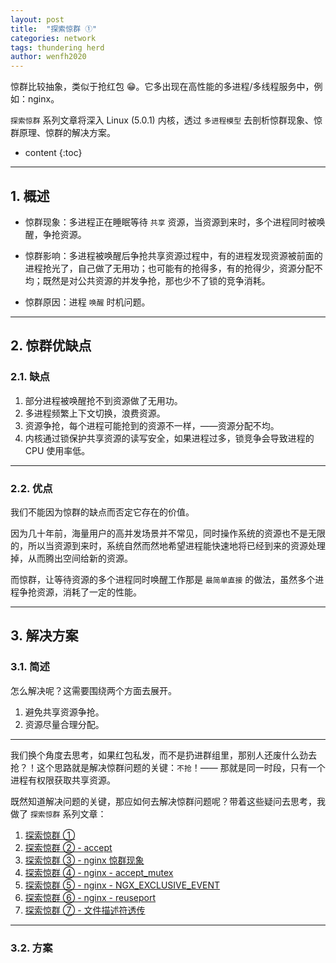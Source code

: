 ```yaml
---
layout: post
title:  "探索惊群 ①"
categories: network
tags: thundering herd
author: wenfh2020
---
```


惊群比较抽象，类似于抢红包 😁。它多出现在高性能的多进程/多线程服务中，例如：nginx。

`探索惊群` 系列文章将深入 Linux (5.0.1) 内核，透过 `多进程模型` 去剖析惊群现象、惊群原理、惊群的解决方案。








* content
{:toc}

---

## 1. 概述

* 惊群现象：多进程正在睡眠等待 `共享` 资源，当资源到来时，多个进程同时被唤醒，争抢资源。

* 惊群影响：多进程被唤醒后争抢共享资源过程中，有的进程发现资源被前面的进程抢光了，自己做了无用功；也可能有的抢得多，有的抢得少，资源分配不均；既然是对公共资源的并发争抢，那也少不了锁的竞争消耗。

* 惊群原因：进程 `唤醒` 时机问题。

---

## 2. 惊群优缺点

### 2.1. 缺点

1. 部分进程被唤醒抢不到资源做了无用功。
2. 多进程频繁上下文切换，浪费资源。
3. 资源争抢，每个进程可能抢到的资源不一样，——资源分配不均。
4. 内核通过锁保护共享资源的读写安全，如果进程过多，锁竞争会导致进程的 CPU 使用率低。

---

### 2.2. 优点

我们不能因为惊群的缺点而否定它存在的价值。

因为几十年前，海量用户的高并发场景并不常见，同时操作系统的资源也不是无限的，所以当资源到来时，系统自然而然地希望进程能快速地将已经到来的资源处理掉，从而腾出空间给新的资源。

而惊群，让等待资源的多个进程同时唤醒工作那是 `最简单直接` 的做法，虽然多个进程争抢资源，消耗了一定的性能。

---

## 3. 解决方案

### 3.1. 简述

怎么解决呢？这需要围绕两个方面去展开。

1. 避免共享资源争抢。
2. 资源尽量合理分配。

---

我们换个角度去思考，如果红包私发，而不是扔进群组里，那别人还废什么劲去抢？！这个思路就是解决惊群问题的关键：`不抢`！—— 那就是同一时段，只有一个进程有权限获取共享资源。

既然知道解决问题的关键，那应如何去解决惊群问题呢？带着这些疑问去思考，我做了 `探索惊群` 系列文章：

1. [探索惊群 ①](https://wenfh2020.com/2021/09/25/thundering-herd/)
2. [探索惊群 ② - accept](https://wenfh2020.com/2021/09/27/thundering-herd-accept/)
3. [探索惊群 ③ - nginx 惊群现象](https://wenfh2020.com/2021/09/29/nginx-thundering-herd/)
4. [探索惊群 ④ - nginx - accept_mutex](https://wenfh2020.com/2021/10/10/nginx-thundering-herd-accept-mutex/)
5. [探索惊群 ⑤ - nginx - NGX_EXCLUSIVE_EVENT](https://wenfh2020.com/2021/10/11/thundering-herd-nginx-epollexclusive/)
6. [探索惊群 ⑥ - nginx - reuseport](https://wenfh2020.com/2021/10/12/thundering-herd-tcp-reuseport/)
7. [探索惊群 ⑦ - 文件描述符透传](https://wenfh2020.com/2021/10/13/thundering-herd-transfer-socket/)

---

### 3.2. 方案
